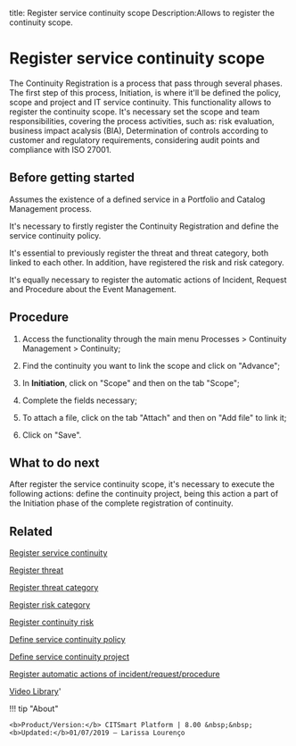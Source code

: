 title: Register service continuity scope
Description:Allows to register the continuity scope.
# Register service continuity scope

The Continuity Registration is a process that pass through several phases. The first step of this process, Initiation, is where it'll be defined the policy, scope and project and IT service continuity. This functionality allows to register the continuity scope.
It's necessary set the scope and team responsibilities, covering the process activities, such as: risk evaluation, business impact acalysis (BIA), Determination of controls according to customer and regulatory requirements, considering audit points and compliance with ISO 27001.

Before getting started
--------------------------

Assumes the existence of a defined service in a Portfolio and Catalog Management
process.

It's necessary to firstly register the Continuity Registration and define the
service continuity policy.

It's essential to previously register the threat and threat category, both
linked to each other. In addition, have registered the risk and risk category.

It's equally necessary to register the automatic actions of Incident, Request
and Procedure about the Event Management.

Procedure
-------------

1.  Access the functionality through the main menu Processes \> Continuity
    Management \> Continuity;

2.  Find the continuity you want to link the scope and click on "Advance";

3.  In **Initiation**, click on "Scope" and then on the tab "Scope";

4.  Complete the fields necessary;

5.  To attach a file, click on the tab "Attach" and then on "Add file" to link
    it;

6.  Click on "Save".

What to do next
-------------------

After register the service continuity scope, it's necessary to execute the
following actions: define the continuity project, being this action a part of
the Initiation phase of the complete registration of continuity.

Related
-----------

[Register service continuity](/en-us/citsmart-platform-8/processes/continuity/use/register-service-continuity.html)

[Register threat](/en-us/citsmart-platform-8/processes/continuity/use/register-threat.html)

[Register threat category](/en-us/citsmart-platform-8/processes/continuity/use/threat-category.html)

[Register risk category](/en-us/citsmart-platform-8/processes/continuity/use/risk-category.html)

[Register continuity risk](/en-us/citsmart-platform-8/processes/continuity/use/register-continuity-risk.html)

[Define service continuity policy](/en-us/citsmart-platform-8/processes/continuity/use/continuity-policy.html)

[Define service continuity project](/en-us/citsmart-platform-8/processes/continuity/use/service-continuity-project.html)

[Register automatic actions of incident/request/procedure](/en-us/citsmart-platform-8/additional-features/automation-of-operation/configuration/register-automatic-actions-incident-request-procedure.html)


<i class='fa fa-youtube-play  fa-2x' style='color:#97ce17;vertical-align: middle;'> </i> [Video Library](https://www.youtube.com/playlist?list=PLB5qK2uzf2RPwpIsGu97d5LVHeTNzpTMC)'

!!! tip "About"

    <b>Product/Version:</b> CITSmart Platform | 8.00 &nbsp;&nbsp;
    <b>Updated:</b>01/07/2019 – Larissa Lourenço

